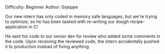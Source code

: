 Difficulty: Beginner
Author: 0xjeppe

Our new intern has only coded in memory safe languages, but we're trying to optimize, so he has been tasked with re-writing our dough recipe-application in C!

He sent his code to our senior dev for review who added some comments in the code. Upon receiving the reviewed code, the intern accidentally pushed it to production instead of fixing anything.
